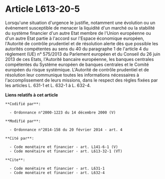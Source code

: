 # Article L613-20-5

Lorsqu'une situation d'urgence le justifie, notamment une évolution ou un événement susceptible de menacer la liquidité d'un
marché ou la stabilité du système financier d'un autre Etat membre de l'Union européenne ou d'un autre Etat partie à l'accord
sur l'Espace économique européen, l'Autorité de contrôle prudentiel et de résolution alerte dès que possible les autorités
compétentes au sens du 40 du paragraphe 1 de l'article 4 du règlement (UE) n° 575/2013 du Parlement européen et du Conseil du
26 juin 2013 de ces Etats, l'Autorité bancaire européenne, les banques centrales compétentes du Système européen de banques
centrales et le Comité européen du risque systémique. L'Autorité de contrôle prudentiel et de résolution leur communique
toutes les informations nécessaires à l'accomplissement de leurs missions, dans le respect des règles fixées par les articles
L. 631-1 et L. 632-1 à L. 632-4.

**Liens relatifs à cet article**

	**Codifié par**:

	  - Ordonnance n°2000-1223 du 14 décembre 2000 (V)

	**Modifié par**:

	  - Ordonnance n°2014-158 du 20 février 2014 - art. 4

	**Cité par**:

	  - Code monétaire et financier - art. L141-6-1 (V)
	  - Code monétaire et financier - art. L613-32-1 (VT)

	**Cite**:

	  - Code monétaire et financier - art. L631-1
	  - Code monétaire et financier - art. L632-4
